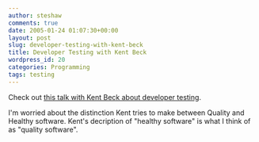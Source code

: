 ```yaml
---
author: steshaw
comments: true
date: 2005-01-24 01:07:30+00:00
layout: post
slug: developer-testing-with-kent-beck
title: Developer Testing with Kent Beck
wordpress_id: 20
categories: Programming
tags: testing
---
```


Check out [this talk with Kent Beck about developer
testing](http://www.itconversations.com/shows/detail301.html).

I'm worried about the distinction Kent tries to make between Quality and
Healthy software. Kent's decription of "healthy software" is what I think of
as "quality software".
